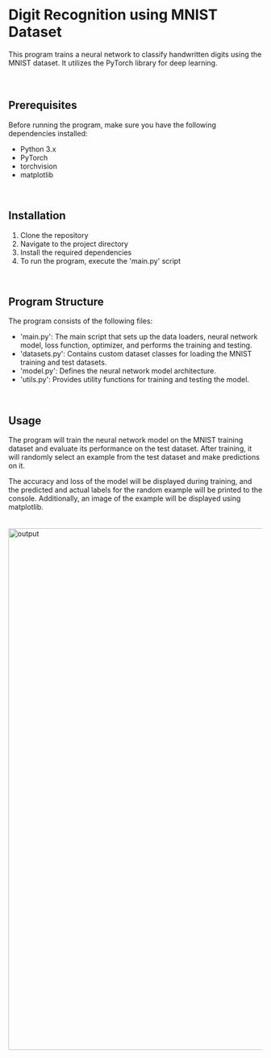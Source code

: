#  Digit Recognition using MNIST Dataset

This program trains a neural network to classify handwritten digits using the MNIST dataset. It utilizes the PyTorch library for deep learning.
<br>
<br>
<br>
## Prerequisites

Before running the program, make sure you have the following dependencies installed:

- Python 3.x
- PyTorch
- torchvision
- matplotlib
<br>

## Installation

1. Clone the repository
2. Navigate to the project directory
3. Install the required dependencies
4. To run the program, execute the 'main.py' script
<br>

## Program Structure

The program consists of the following files:

- 'main.py': The main script that sets up the data loaders, neural network model, loss function, optimizer, and performs the training and testing.
- 'datasets.py': Contains custom dataset classes for loading the MNIST training and test datasets.
- 'model.py': Defines the neural network model architecture.
- 'utils.py': Provides utility functions for training and testing the model.
<br>

## Usage

The program will train the neural network model on the MNIST training dataset and evaluate its performance on the test dataset. After training, it will randomly select an example from the test dataset and make predictions on it.

The accuracy and loss of the model will be displayed during training, and the predicted and actual labels for the random example will be printed to the console. Additionally, an image of the example will be displayed using matplotlib.
<br>
<br>
<br>
<img width="1035" alt="output" src="https://github.com/3unse0/ML_Project_Ko/assets/130636819/9f49d905-31e1-47df-a290-76fa054eef50">

